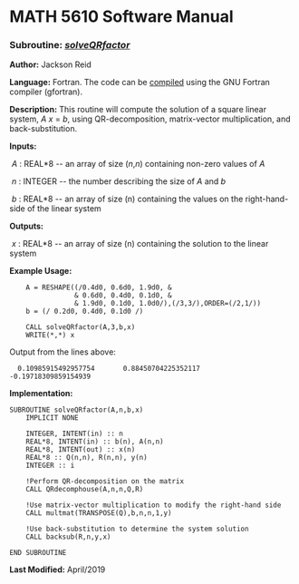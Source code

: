 # MATH 5610 Software Manual

### Subroutine: [_solveQRfactor_](../solveQRfactor.f90)

**Author:** Jackson Reid

**Language:** Fortran. The code can be [compiled](compilation.md) using the GNU Fortran compiler (gfortran).

**Description:** This routine will compute the solution of a square linear system, _A_ _x_ = _b_, using QR-decomposition, matrix-vector multiplication, and back-substitution.

**Inputs:** 

​        _A_ : REAL*8 -- an array of size (_n_,_n_) containing non-zero values of _A_

​	_n_ : INTEGER -- the number describing the size of _A_ and _b_

​        _b_ : REAL*8 -- an array of size (n) containing the values on the right-hand-side of the linear system

**Outputs:** 

​        _x_ : REAL*8 -- an array of size (n) containing the solution to the linear system

**Example Usage:** 

```
    A = RESHAPE((/0.4d0, 0.6d0, 1.9d0, &
                & 0.6d0, 0.4d0, 0.1d0, &
                & 1.9d0, 0.1d0, 1.0d0/),(/3,3/),ORDER=(/2,1/))
    b = (/ 0.2d0, 0.4d0, 0.1d0 /)

    CALL solveQRfactor(A,3,b,x)
    WRITE(*,*) x
```
Output from the lines above:
```
  0.10985915492957754       0.88450704225352117      -0.19718309859154939 
```
**Implementation:**

```
SUBROUTINE solveQRfactor(A,n,b,x)
    IMPLICIT NONE

    INTEGER, INTENT(in) :: n
    REAL*8, INTENT(in) :: b(n), A(n,n)
    REAL*8, INTENT(out) :: x(n)
    REAL*8 :: Q(n,n), R(n,n), y(n)
    INTEGER :: i

    !Perform QR-decomposition on the matrix
    CALL QRdecomphouse(A,n,n,Q,R)

    !Use matrix-vector multiplication to modify the right-hand side
    CALL multmat(TRANSPOSE(Q),b,n,n,1,y)

    !Use back-substitution to determine the system solution
    CALL backsub(R,n,y,x)

END SUBROUTINE
```



**Last Modified:** April/2019

